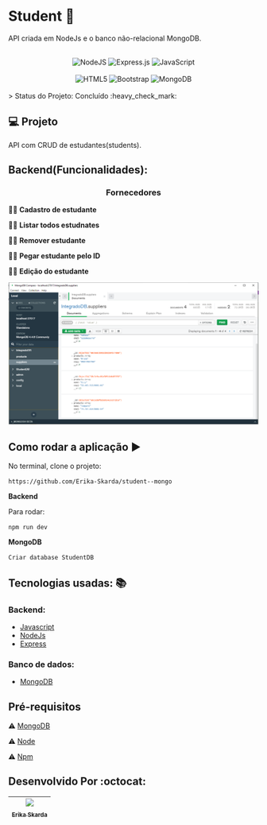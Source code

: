 # Student  👧

API criada em NodeJs e o banco não-relacional MongoDB.

</br>   

<div align="center">
 <img alt="NodeJS" src="https://img.shields.io/badge/node.js-%2343853D.svg?style=for-the-badge&logo=node-dot-js&logoColor=white"/>
 <img alt="Express.js" src="https://img.shields.io/badge/express.js-%23404d59.svg?style=for-the-badge&logo=express&logoColor=%2361DAFB"/>
 <img alt="JavaScript" src="https://img.shields.io/badge/javascript-%23323330.svg?style=for-the-badge&logo=javascript&logoColor=%23F7DF1E"/>
</div>
</br>   
<div align="center">
 <img alt="HTML5" src="https://img.shields.io/badge/html5-%23E34F26.svg?style=for-the-badge&logo=html5&logoColor=white"/>
 <img alt="Bootstrap" src="https://img.shields.io/badge/bootstrap-%23563D7C.svg?style=for-the-badge&logo=bootstrap&logoColor=white"/>
 <img alt="MongoDB" src ="https://img.shields.io/badge/MongoDB-%234ea94b.svg?style=for-the-badge&logo=mongodb&logoColor=white"/>
</div>

</br> 
> Status do Projeto: Concluído :heavy_check_mark: 
</br> 


## 💻 Projeto

API com CRUD de estudantes(students).

## Backend(Funcionalidades):

<h3 align="center"><b>Fornecedores</b></h3>

🙆‍♀️ <b>Cadastro de estudante</b>

🙆‍♀️ <b>Listar todos estudnates</b>

🙆‍♀️ <b>Remover estudante</b>

🙆‍♀️ <b>Pegar estudante pelo ID</b>

🙆‍♀️ <b>Edição do estudante</b>

![Tela no MongoDB da lista de estudantes](https://github.com/Erika-Skarda/integrado/blob/main/Supplier.png)
 
## Como rodar a aplicação :arrow_forward:

No terminal, clone o projeto: 

```
https://github.com/Erika-Skarda/student--mongo

```
<b><p>Backend</p></b>

Para rodar:

```
npm run dev

```
<b><p>MongoDB</p></b>

```
Criar database StudentDB

```

## Tecnologias usadas: :books:

### Backend: 

- [Javascript](https://www.javascript.com/)
- [NodeJs](https://nodejs.org/en/download)
- [Express](https://expressjs.com/)

### Banco de dados:

- [MongoDB](https://www.mongodb.com/)

## Pré-requisitos

:warning: [MongoDB](https://www.mongodb.com/)

:warning: [Node](https://nodejs.org/en/download/)

:warning: [Npm](https://www.npmjs.com/)

## Desenvolvido Por :octocat:

| [<img src="https://avatars1.githubusercontent.com/u/60902843?s=400&u=fca9219fa3416ab4b849077b9248f71d44133283&v=4" width=115><br><sub>Erika Skarda</sub>](https://www.linkedin.com/in/erika-skarda/) | 
| :---: |
